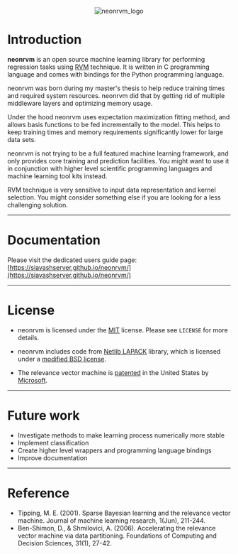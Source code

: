 <p align="center">
<img src="https://siavashserver.github.io/neonrvm/neonrvm.svg" alt="neonrvm_logo" title="neonrvm">
</p>

# Introduction

**neonrvm** is an open source machine learning library for performing regression
tasks using [RVM] technique. It is written in C programming language and comes
with bindings for the Python programming language.

neonrvm was born during my master's thesis to help reduce training times and
required system resources. neonrvm did that by getting rid of multiple
middleware layers and optimizing memory usage.

Under the hood neonrvm uses expectation maximization fitting method, and allows
basis functions to be fed incrementally to the model. This helps to keep
training times and memory requirements significantly lower for large data sets.

neonrvm is not trying to be a full featured machine learning framework, and only
provides core training and prediction facilities. You might want to use it in
conjunction with higher level scientific programming languages and machine
learning tool kits instead.

RVM technique is very sensitive to input data representation and kernel
selection. You might consider something else if you are looking for a less
challenging solution.

[RVM]: https://en.wikipedia.org/wiki/Relevance_vector_machine

---

# Documentation

Please visit the dedicated users guide page:
[https://siavashserver.github.io/neonrvm/](https://siavashserver.github.io/neonrvm/)

---

# License

- neonrvm is licensed under the [MIT] license. Please see `LICENSE` for more
    details.

- neonrvm includes code from [Netlib LAPACK] library, which is licensed under a
    [modified BSD license].

- The relevance vector machine is [patented] in the United States by
  [Microsoft].

[MIT]: https://en.wikipedia.org/wiki/MIT_License
[Netlib LAPACK]: http://www.netlib.org/lapack/
[modified BSD license]: http://www.netlib.org/lapack/LICENSE.txt
[patented]: https://patents.google.com/patent/US6633857
[Microsoft]: https://www.microsoft.com

---

# Future work

- Investigate methods to make learning process numerically more stable
- Implement classification
- Create higher level wrappers and programming language bindings
- Improve documentation

---

# Reference

- Tipping, M. E. (2001). Sparse Bayesian learning and the relevance vector machine. Journal of machine learning research, 1(Jun), 211-244.
- Ben-Shimon, D., & Shmilovici, A. (2006). Accelerating the relevance vector machine via data partitioning. Foundations of Computing and Decision Sciences, 31(1), 27-42.

